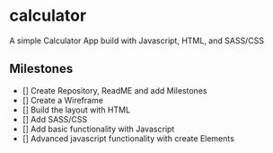 # calculator

A simple Calculator App build with Javascript, HTML, and SASS/CSS

## Milestones

- [] Create Repository, ReadME and add Milestones
- [] Create a Wireframe
- [] Build the layout with HTML
- [] Add SASS/CSS
- [] Add basic functionality with Javascript
- [] Advanced javascript functionality with create Elements
